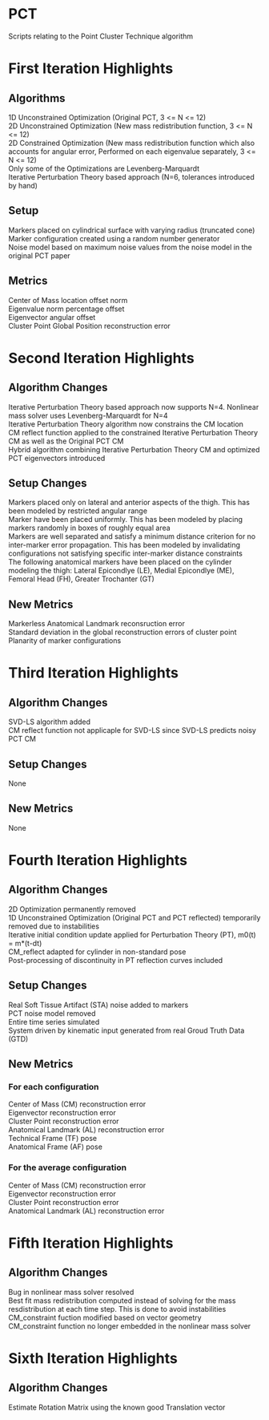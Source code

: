# PCT
Scripts relating to the Point Cluster Technique algorithm

# First Iteration Highlights

## Algorithms
1D Unconstrained Optimization (Original PCT, 3 <= N <= 12) <br />
2D Unconstrained Optimization (New mass redistribution function, 3 <= N <= 12) <br />
2D Constrained Optimization (New mass redistribution function which also accounts for angular error, Performed on each eigenvalue separately, 3 <= N <= 12) <br />
Only some of the Optimizations are Levenberg-Marquardt <br />
Iterative Perturbation Theory based approach (N=6, tolerances introduced by hand) <br />

## Setup
Markers placed on cylindrical surface with varying radius (truncated cone) <br />
Marker configuration created using a random number generator <br />
Noise model based on maximum noise values from the noise model in the original PCT paper <br />

## Metrics
Center of Mass location offset norm <br />
Eigenvalue norm percentage offset <br />
Eigenvector angular offset <br />
Cluster Point Global Position reconstruction error <br />

# Second Iteration Highlights

## Algorithm Changes
Iterative Perturbation Theory based approach now supports N=4. Nonlinear mass solver uses Levenberg-Marquardt for N=4 <br />
Iterative Perturbation Theory algorithm now constrains the CM location <br />
CM reflect function applied to the constrained Iterative Perturbation Theory CM as well as the Original PCT CM <br />
Hybrid algorithm combining Iterative Perturbation Theory CM and optimized PCT eigenvectors introduced <br />

## Setup Changes
Markers placed only on lateral and anterior aspects of the thigh. This has been modeled by restricted angular range <br />
Marker have been placed uniformly. This has been modeled by placing markers randomly in boxes of roughly equal area <br />
Markers are well separated and satisfy a minimum distance criterion for no inter-marker error propagation. This has been modeled by invalidating configurations not satisfying specific inter-marker distance constraints <br />
The following anatomical markers have been placed on the cylinder modeling the thigh: Lateral Epicondlye (LE), Medial Epicondlye (ME), Femoral Head (FH), Greater Trochanter (GT) <br />

## New Metrics
Markerless Anatomical Landmark reconsruction error <br />
Standard deviation in the global reconstruction errors of cluster point <br />
Planarity of marker configurations <br />

# Third Iteration Highlights

## Algorithm Changes
SVD-LS algorithm added <br />
CM reflect function not applicaple for SVD-LS since SVD-LS predicts noisy PCT CM <br />

## Setup Changes
None <br />

## New Metrics
None <br />

# Fourth Iteration Highlights

## Algorithm Changes
2D Optimization permanently removed <br />
1D Unconstrained Optimization (Original PCT and PCT reflected) temporarily removed due to instabilities <br />
Iterative initial condition update applied for Perturbation Theory (PT), m0(t) = m*(t-dt) <br />
CM_reflect adapted for cylinder in non-standard pose <br />
Post-processing of discontinuity in PT reflection curves included <br />

## Setup Changes
Real Soft Tissue Artifact (STA) noise added to markers <br />
PCT noise model removed <br />
Entire time series simulated <br />
System driven by kinematic input generated from real Groud Truth Data (GTD) <br />

## New Metrics
### For each configuration
Center of Mass (CM) reconstruction error <br />
Eigenvector reconstruction error <br />
Cluster Point reconstruction error <br />
Anatomical Landmark (AL) reconstruction error <br />
Technical Frame (TF) pose <br />
Anatomical Frame (AF) pose <br/>

### For the average configuration
Center of Mass (CM) reconstruction error <br />
Eigenvector reconstruction error <br />
Cluster Point reconstruction error <br />
Anatomical Landmark (AL) reconstruction error <br />

# Fifth Iteration Highlights

## Algorithm Changes
Bug in nonlinear mass solver resolved <br />
Best fit mass redistribution computed instead of solving for the mass resdistribution at each time step. This is done to avoid instabilities <br />
CM_constraint fuction modified based on vector geometry <br />
CM_constraint function no longer embedded in the nonlinear mass solver <br />

# Sixth Iteration Highlights

## Algorithm Changes
Estimate Rotation Matrix using the known good Translation vector <br />
